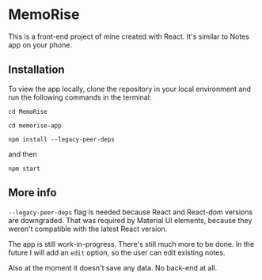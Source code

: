 # MemoRise

This is a front-end project of mine created with React.
It's similar to Notes app on your phone.

## Installation

To view the app locally, clone the repository in your local environment and run the following commands in the terminal:

```cd MemoRise```

```cd memorise-app```

```npm install --legacy-peer-deps```

and then 

```npm start```

## More info

```--legacy-peer-deps``` flag is needed because React and React-dom versions are downgraded.
That was required by Material UI elements, because they weren't compatible with the latest React version.

The app is still work-in-progress. There's still much more to be done. In the future I will add an `edit` option, so the user can edit existing notes.

Also at the moment it doesn't save any data. No back-end at all.
